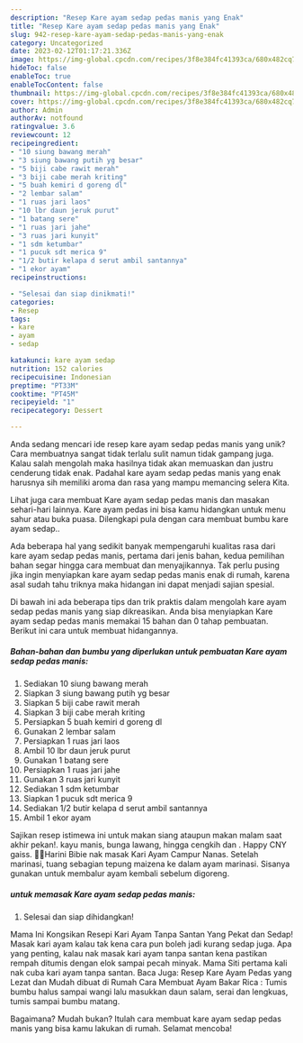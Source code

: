 ```yaml
---
description: "Resep Kare ayam sedap pedas manis yang Enak"
title: "Resep Kare ayam sedap pedas manis yang Enak"
slug: 942-resep-kare-ayam-sedap-pedas-manis-yang-enak
category: Uncategorized
date: 2023-02-12T01:17:21.336Z
image: https://img-global.cpcdn.com/recipes/3f8e384fc41393ca/680x482cq70/kare-ayam-sedap-pedas-manis-foto-resep-utama.jpg
hideToc: false
enableToc: true
enableTocContent: false
thumbnail: https://img-global.cpcdn.com/recipes/3f8e384fc41393ca/680x482cq70/kare-ayam-sedap-pedas-manis-foto-resep-utama.jpg
cover: https://img-global.cpcdn.com/recipes/3f8e384fc41393ca/680x482cq70/kare-ayam-sedap-pedas-manis-foto-resep-utama.jpg
author: Admin
authorAv: notfound
ratingvalue: 3.6
reviewcount: 12
recipeingredient:
- "10 siung bawang merah"
- "3 siung bawang putih yg besar"
- "5 biji cabe rawit merah"
- "3 biji cabe merah kriting"
- "5 buah kemiri d goreng dl"
- "2 lembar salam"
- "1 ruas jari laos"
- "10 lbr daun jeruk purut"
- "1 batang sere"
- "1 ruas jari jahe"
- "3 ruas jari kunyit"
- "1 sdm ketumbar"
- "1 pucuk sdt merica 9"
- "1/2 butir kelapa d serut ambil santannya"
- "1 ekor ayam"
recipeinstructions:

- "Selesai dan siap dinikmati!"
categories:
- Resep
tags:
- kare
- ayam
- sedap

katakunci: kare ayam sedap 
nutrition: 152 calories
recipecuisine: Indonesian
preptime: "PT33M"
cooktime: "PT45M"
recipeyield: "1"
recipecategory: Dessert

---
```





Anda sedang mencari ide resep kare ayam sedap pedas manis yang unik? Cara membuatnya sangat tidak terlalu sulit namun tidak gampang juga. Kalau salah mengolah maka hasilnya tidak akan memuaskan dan justru cenderung tidak enak. Padahal kare ayam sedap pedas manis yang enak harusnya sih memiliki aroma dan rasa yang mampu memancing selera Kita.





Lihat juga cara membuat Kare ayam sedap pedas manis dan masakan sehari-hari lainnya. Kare ayam pedas ini bisa kamu hidangkan untuk menu sahur atau buka puasa. Dilengkapi pula dengan cara membuat bumbu kare ayam sedap..

Ada beberapa hal yang sedikit banyak mempengaruhi kualitas rasa dari kare ayam sedap pedas manis, pertama dari jenis bahan, kedua pemilihan bahan segar hingga cara membuat dan menyajikannya. Tak perlu pusing jika ingin menyiapkan kare ayam sedap pedas manis enak di rumah, karena asal sudah tahu triknya maka hidangan ini dapat menjadi sajian spesial.






Di bawah ini ada beberapa tips dan trik praktis dalam mengolah kare ayam sedap pedas manis yang siap dikreasikan. Anda bisa menyiapkan Kare ayam sedap pedas manis memakai 15 bahan dan 0 tahap pembuatan. Berikut ini cara untuk membuat hidangannya.

<!--inarticleads1-->

##### Bahan-bahan dan bumbu yang diperlukan untuk pembuatan Kare ayam sedap pedas manis:

1. Sediakan 10 siung bawang merah
1. Siapkan 3 siung bawang putih yg besar
1. Siapkan 5 biji cabe rawit merah
1. Siapkan 3 biji cabe merah kriting
1. Persiapkan 5 buah kemiri d goreng dl
1. Gunakan 2 lembar salam
1. Persiapkan 1 ruas jari laos
1. Ambil 10 lbr daun jeruk purut
1. Gunakan 1 batang sere
1. Persiapkan 1 ruas jari jahe
1. Gunakan 3 ruas jari kunyit
1. Sediakan 1 sdm ketumbar
1. Siapkan 1 pucuk sdt merica 9
1. Sediakan 1/2 butir kelapa d serut ambil santannya
1. Ambil 1 ekor ayam


Sajikan resep istimewa ini untuk makan siang ataupun makan malam saat akhir pekan!. kayu manis, bunga lawang, hingga cengkih dan . Happy CNY gaiss. 🤗😘Harini Bibie nak masak Kari Ayam Campur Nanas. Setelah marinasi, tuang sebagian tepung maizena ke dalam ayam marinasi. Sisanya gunakan untuk membalur ayam kembali sebelum digoreng. 

<!--inarticleads2-->

#####  untuk memasak Kare ayam sedap pedas manis:


1. Selesai dan siap dihidangkan!

Mama Ini Kongsikan Resepi Kari Ayam Tanpa Santan Yang Pekat dan Sedap! Masak kari ayam kalau tak kena cara pun boleh jadi kurang sedap juga. Apa yang penting, kalau nak masak kari ayam tanpa santan kena pastikan rempah ditumis dengan elok sampai pecah minyak. Mama Siti pertama kali nak cuba kari ayam tanpa santan. Baca Juga: Resep Kare Ayam Pedas yang Lezat dan Mudah dibuat di Rumah Cara Membuat Ayam Bakar Rica : Tumis bumbu halus sampai wangi lalu masukkan daun salam, serai dan lengkuas, tumis sampai bumbu matang. 

Bagaimana? Mudah bukan? Itulah cara membuat kare ayam sedap pedas manis yang bisa kamu lakukan di rumah. Selamat mencoba!
